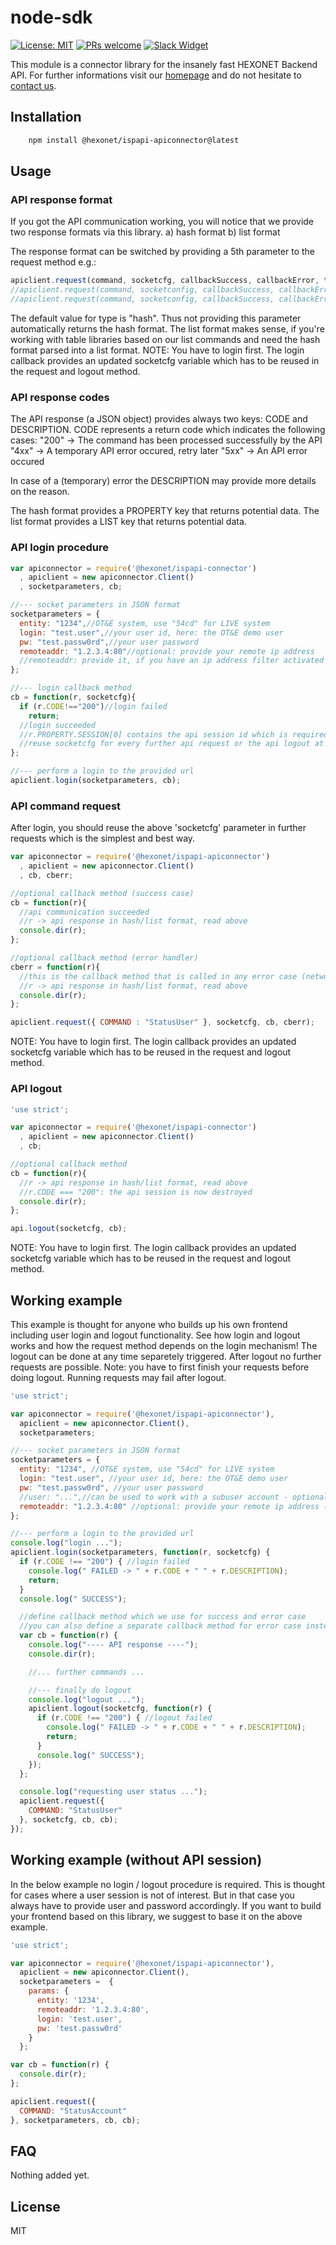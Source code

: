 # node-sdk

[![License: MIT](https://img.shields.io/badge/License-MIT-blue.svg)](https://opensource.org/licenses/MIT)
[![PRs welcome](https://img.shields.io/badge/PRs-welcome-brightgreen.svg)](https://github.com/hexonet/node-sdk/blob/master/CONTRIBUTING.md)
[![Slack Widget](https://camo.githubusercontent.com/984828c0b020357921853f59eaaa65aaee755542/68747470733a2f2f73332e65752d63656e7472616c2d312e616d617a6f6e6177732e636f6d2f6e6774756e612f6a6f696e2d75732d6f6e2d736c61636b2e706e67)](https://hexonet-sdk.slack.com/messages/CBFDZ6G3W)

This module is a connector library for the insanely fast HEXONET Backend API. For further informations visit our [homepage](https://www.hexonet.net) and do not hesitate to [contact us](https://www.hexonet.net/contact).

## Installation

```bash
    npm install @hexonet/ispapi-apiconnector@latest
```

## Usage

### API response format

If you got the API communication working, you will notice that we provide two response formats via this library.
a) hash format
b) list format

The response format can be switched by providing a 5th parameter to the request method e.g.:

```js
apiclient.request(command, socketcfg, callbackSuccess, callbackError, type);
//apiclient.request(command, socketconfig, callbackSuccess, callbackError, "hash");
//apiclient.request(command, socketconfig, callbackSuccess, callbackError, "list");
```

The default value for type is "hash". Thus not providing this parameter automatically returns the hash format.
The list format makes sense, if you're working with table libraries based on our list commands and need the hash format parsed into a list format.
NOTE: You have to login first. The login callback provides an updated socketcfg variable which has to be reused in the request and logout method.

### API response codes

The API response (a JSON object) provides always two keys: CODE and DESCRIPTION.
CODE represents a return code which indicates the following cases:
"200" -> The command has been processed successfully by the API
"4xx" -> A temporary API error occured, retry later
"5xx" -> An API error occured

In case of a (temporary) error the DESCRIPTION may provide more details on the reason.

The hash format provides a PROPERTY key that returns potential data.
The list format provides a LIST key that returns potential data.

### API login procedure

```js
var apiconnector = require('@hexonet/ispapi-connector')
  , apiclient = new apiconnector.Client()
  , socketparameters, cb;

//--- socket parameters in JSON format
socketparameters = {
  entity: "1234",//OT&E system, use "54cd" for LIVE system
  login: "test.user",//your user id, here: the OT&E demo user
  pw: "test.passw0rd",//your user password
  remoteaddr: "1.2.3.4:80"//optional: provide your remote ip address
  //remoteaddr: provide it, if you have an ip address filter activated in your account for security reasons
};

//--- login callback method
cb = function(r, socketcfg){
  if (r.CODE!=="200")//login failed
    return;
  //login succeeded
  //r.PROPERTY.SESSION[0] contains the api session id which is required for further api communication
  //reuse socketcfg for every further api request or the api logout at end (it contains already the above mentioned session id)
};

//--- perform a login to the provided url
apiclient.login(socketparameters, cb);
```

### API command request

After login, you should reuse the above 'socketcfg' parameter in further requests which is the simplest and best way.

```js
var apiconnector = require('@hexonet/ispapi-apiconnector')
  , apiclient = new apiconnector.Client()
  , cb, cberr;

//optional callback method (success case)
cb = function(r){
  //api communication succeeded
  //r -> api response in hash/list format, read above
  console.dir(r);
};

//optional callback method (error handler)
cberr = function(r){
  //this is the callback method that is called in any error case (network issue etc.)
  //r -> api response in hash/list format, read above
  console.dir(r);
};

apiclient.request({ COMMAND : "StatusUser" }, socketcfg, cb, cberr);
```

NOTE: You have to login first. The login callback provides an updated socketcfg variable which has to be reused in the request and logout method.

### API logout

```js
'use strict';

var apiconnector = require('@hexonet/ispapi-connector')
  , apiclient = new apiconnector.Client()
  , cb;

//optional callback method
cb = function(r){
  //r -> api response in hash/list format, read above
  //r.CODE === "200": the api session is now destroyed
  console.dir(r);
};

api.logout(socketcfg, cb);
```

NOTE: You have to login first. The login callback provides an updated socketcfg variable which has to be reused in the request and logout method.

## Working example

This example is thought for anyone who builds up his own frontend including user login and logout functionality.
See how login and logout works and how the request method depends on the login mechanism!
The logout can be done at any time separetely triggered. After logout no further requests are possible.
Note: you have to first finish your requests before doing logout. Running requests may fail after logout.

```js
'use strict';

var apiconnector = require('@hexonet/ispapi-apiconnector'),
  apiclient = new apiconnector.Client(),
  socketparameters;

//--- socket parameters in JSON format
socketparameters = {
  entity: "1234", //OT&E system, use "54cd" for LIVE system
  login: "test.user", //your user id, here: the OT&E demo user
  pw: "test.passw0rd", //your user password
  //user: "...",//can be used to work with a subuser account - optional
  remoteaddr: "1.2.3.4:80" //optional: provide your remote ip address (use for ip filter)
};

//--- perform a login to the provided url
console.log("login ...");
apiclient.login(socketparameters, function(r, socketcfg) {
  if (r.CODE !== "200") { //login failed
    console.log(" FAILED -> " + r.CODE + " " + r.DESCRIPTION);
    return;
  }
  console.log(" SUCCESS");

  //define callback method which we use for success and error case
  //you can also define a separate callback method for error case instead
  var cb = function(r) {
    console.log("---- API response ----");
    console.dir(r);

    //... further commands ...

    //--- finally do logout
    console.log("logout ...");
    apiclient.logout(socketcfg, function(r) {
      if (r.CODE !== "200") { //logout failed
        console.log(" FAILED -> " + r.CODE + " " + r.DESCRIPTION);
        return;
      }
      console.log(" SUCCESS");
    });
  };

  console.log("requesting user status ...");
  apiclient.request({
    COMMAND: "StatusUser"
  }, socketcfg, cb, cb);
});
```

## Working example (without API session)

In the below example no login / logout procedure is required.
This is thought for cases where a user session is not of interest.
But in that case you always have to provide user and password accordingly.
If you want to build your frontend based on this library, we suggest to base it on the above example.

```js
'use strict';

var apiconnector = require('@hexonet/ispapi-apiconnector'),
  apiclient = new apiconnector.Client(),
  socketparameters =  {
    params: {
      entity: '1234',
      remoteaddr: '1.2.3.4:80',
      login: 'test.user',
      pw: 'test.passw0rd'
    }
  };

var cb = function(r) {
  console.dir(r);
};

apiclient.request({
  COMMAND: "StatusAccount"
}, socketparameters, cb, cb);
```

## FAQ

Nothing added yet.

## License

MIT
